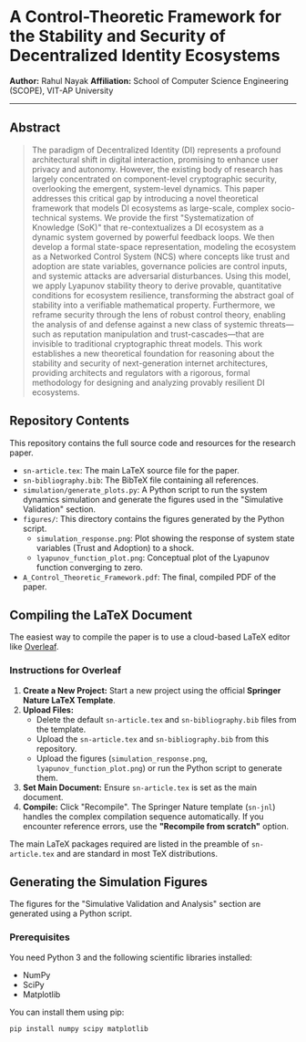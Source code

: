 # A Control-Theoretic Framework for the Stability and Security of Decentralized Identity Ecosystems

**Author:** Rahul Nayak
**Affiliation:** School of Computer Science Engineering (SCOPE), VIT-AP University

---

## Abstract

> The paradigm of Decentralized Identity (DI) represents a profound architectural shift in digital interaction, promising to enhance user privacy and autonomy. However, the existing body of research has largely concentrated on component-level cryptographic security, overlooking the emergent, system-level dynamics. This paper addresses this critical gap by introducing a novel theoretical framework that models DI ecosystems as large-scale, complex socio-technical systems. We provide the first "Systematization of Knowledge (SoK)" that re-contextualizes a DI ecosystem as a dynamic system governed by powerful feedback loops. We then develop a formal state-space representation, modeling the ecosystem as a Networked Control System (NCS) where concepts like trust and adoption are state variables, governance policies are control inputs, and systemic attacks are adversarial disturbances. Using this model, we apply Lyapunov stability theory to derive provable, quantitative conditions for ecosystem resilience, transforming the abstract goal of stability into a verifiable mathematical property. Furthermore, we reframe security through the lens of robust control theory, enabling the analysis of and defense against a new class of systemic threats—such as reputation manipulation and trust-cascades—that are invisible to traditional cryptographic threat models. This work establishes a new theoretical foundation for reasoning about the stability and security of next-generation internet architectures, providing architects and regulators with a rigorous, formal methodology for designing and analyzing provably resilient DI ecosystems.

## Repository Contents

This repository contains the full source code and resources for the research paper.

* `sn-article.tex`: The main LaTeX source file for the paper.
* `sn-bibliography.bib`: The BibTeX file containing all references.
* `simulation/generate_plots.py`: A Python script to run the system dynamics simulation and generate the figures used in the "Simulative Validation" section.
* `figures/`: This directory contains the figures generated by the Python script.
    * `simulation_response.png`: Plot showing the response of system state variables (Trust and Adoption) to a shock.
    * `lyapunov_function_plot.png`: Conceptual plot of the Lyapunov function converging to zero.
* `A_Control_Theoretic_Framework.pdf`: The final, compiled PDF of the paper.

## Compiling the LaTeX Document

The easiest way to compile the paper is to use a cloud-based LaTeX editor like [Overleaf](https://www.overleaf.com).

### Instructions for Overleaf

1.  **Create a New Project:** Start a new project using the official **Springer Nature LaTeX Template**.
2.  **Upload Files:**
    * Delete the default `sn-article.tex` and `sn-bibliography.bib` files from the template.
    * Upload the `sn-article.tex` and `sn-bibliography.bib` from this repository.
    * Upload the figures (`simulation_response.png`, `lyapunov_function_plot.png`) or run the Python script to generate them.
3.  **Set Main Document:** Ensure `sn-article.tex` is set as the main document.
4.  **Compile:** Click "Recompile". The Springer Nature template (`sn-jnl`) handles the complex compilation sequence automatically. If you encounter reference errors, use the **"Recompile from scratch"** option.

The main LaTeX packages required are listed in the preamble of `sn-article.tex` and are standard in most TeX distributions.

## Generating the Simulation Figures

The figures for the "Simulative Validation and Analysis" section are generated using a Python script.

### Prerequisites

You need Python 3 and the following scientific libraries installed:
* NumPy
* SciPy
* Matplotlib

You can install them using pip:
```bash
pip install numpy scipy matplotlib
